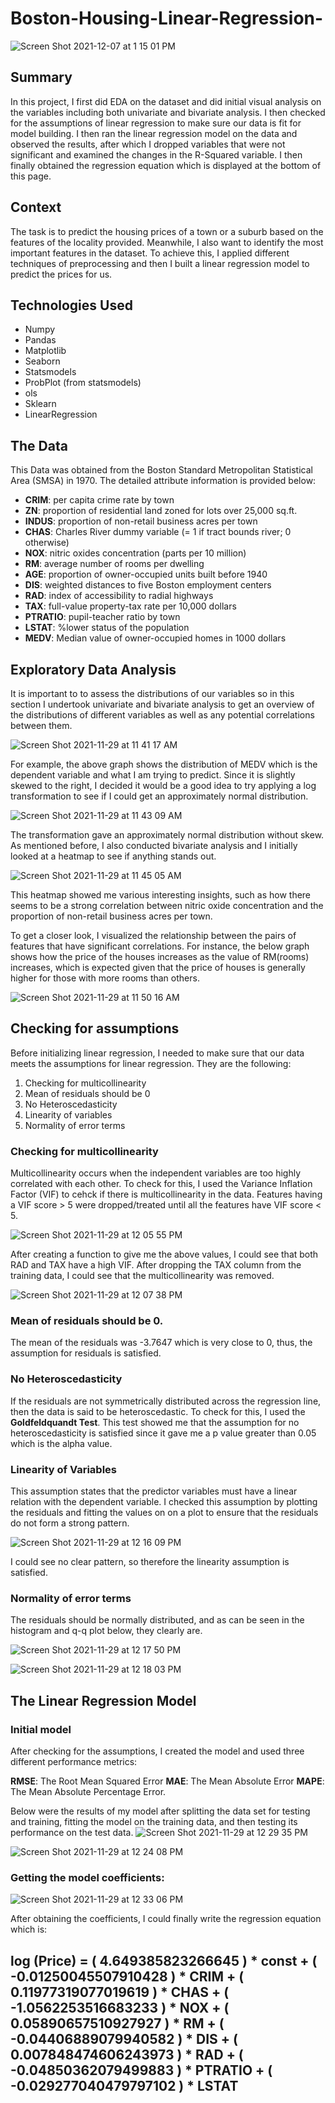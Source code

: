 # Boston-Housing-Linear-Regression-

![Screen Shot 2021-12-07 at 1 15 01 PM](https://user-images.githubusercontent.com/88220704/145091789-dc86e29b-668e-47c7-8f01-bc015a79d97c.png)

## Summary



In this project, I first did EDA on the dataset and did initial visual analysis on the variables including both univariate and bivariate analysis. I then checked for the assumptions of linear regression to make sure our data is fit for model building. I then ran the linear regression model on the data and observed the results, after which I dropped variables that were not significant and examined the changes in the R-Squared variable. I then finally obtained the regression equation which is displayed at the bottom of this page. 


## Context

The task is to predict the housing prices of a town or a suburb based on the features of the locality provided. Meanwhile, I also want to identify the most important features in the dataset. To achieve this, I applied different techniques of preprocessing and then I built a linear regression model to predict the prices for us. 

## Technologies Used

* Numpy
* Pandas
* Matplotlib
* Seaborn
* Statsmodels
* ProbPlot (from statsmodels)
* ols 
* Sklearn
* LinearRegression

## The Data

This Data was obtained from the Boston Standard Metropolitan Statistical Area (SMSA) in 1970. The detailed attribute information is provided below: 

* **CRIM**: per capita crime rate by town
* **ZN**: proportion of residential land zoned for lots over 25,000 sq.ft.
* **INDUS**: proportion of non-retail business acres per town
* **CHAS**: Charles River dummy variable (= 1 if tract bounds river; 0 otherwise)
* **NOX**: nitric oxides concentration (parts per 10 million)
* **RM**: average number of rooms per dwelling
* **AGE**: proportion of owner-occupied units built before 1940
* **DIS**: weighted distances to five Boston employment centers
* **RAD**: index of accessibility to radial highways
* **TAX**: full-value property-tax rate per 10,000 dollars
* **PTRATIO**: pupil-teacher ratio by town
* **LSTAT**: %lower status of the population
* **MEDV**: Median value of owner-occupied homes in 1000 dollars


## Exploratory Data Analysis

It is important to to assess the distributions of our variables so in this section I undertook univariate and bivariate analysis to get an overview of the distributions of different variables as well as any potential correlations between them. 

![Screen Shot 2021-11-29 at 11 41 17 AM](https://user-images.githubusercontent.com/88220704/143916722-350f2310-98c0-4c4f-8c49-115558cd79fc.png)

For example, the above graph shows the distribution of MEDV which is the dependent variable and what I am trying to predict. Since it is slightly skewed to the right, I decided it would be a good idea to try applying a log transformation to see if I could get an approximately normal distribution. 

![Screen Shot 2021-11-29 at 11 43 09 AM](https://user-images.githubusercontent.com/88220704/143916979-20bd8e3d-c4b4-49a4-a1be-dda849e076b2.png)

The transformation gave an approximately normal distribution without skew. As mentioned before, I also conducted bivariate analysis and I initially looked at a heatmap to see if anything stands out. 

![Screen Shot 2021-11-29 at 11 45 05 AM](https://user-images.githubusercontent.com/88220704/143917243-bb5fa390-74a3-4873-bcd6-7a87dcc94288.png)


This heatmap showed me various interesting insights, such as how there seems to be a strong correlation between nitric oxide concentration and the proportion of non-retail business acres per town. 

To get a closer look, I visualized the relationship between the pairs of features that have significant correlations. For instance, the below graph shows how the price of the houses increases as the value of RM(rooms) increases, which is expected given that the price of houses is generally higher for those with more rooms than others. 

![Screen Shot 2021-11-29 at 11 50 16 AM](https://user-images.githubusercontent.com/88220704/143917982-a6d9fdaf-bc85-459e-b942-299c9b079d47.png)


## Checking for assumptions

Before initializing linear regression, I needed to make sure that our data meets the assumptions for linear regression. They are the following: 

1. Checking for multicollinearity 
2. Mean of residuals should be 0
3. No Heteroscedasticity
4. Linearity of variables
5. Normality of error terms

### Checking for multicollinearity

Multicollinearity occurs when the independent variables are too highly correlated with each other. To check for this, I used the Variance Inflation Factor (VIF) to cehck if there is multicollinearity in the data. Features having a VIF score > 5 were dropped/treated until all the features have VIF score < 5. 

![Screen Shot 2021-11-29 at 12 05 55 PM](https://user-images.githubusercontent.com/88220704/143920032-c2408964-8646-4c13-9596-ecda9779b969.png)

After creating a function to give me the above values, I could see that both RAD and TAX have a high VIF. After dropping the TAX column from the training data, I could see that the multicollinearity was removed.

![Screen Shot 2021-11-29 at 12 07 38 PM](https://user-images.githubusercontent.com/88220704/143920227-1cda0d7a-8279-41b3-a08d-fbb6126f0613.png)

### Mean of residuals should be 0. 

The mean of the residuals was -3.7647 which is very close to 0, thus, the assumption for residuals is satisfied. 

### No Heteroscedasticity 

If the residuals are not symmetrically distributed across the regression line, then the data is said to be heteroscedastic. To check for this, I used the **Goldfeldquandt Test**. This test showed me that the assumption for no heteroscedasticity is satisfied since it gave me a p value greater than 0.05 which is the alpha value. 

### Linearity of Variables

This assumption states that the predictor variables must have a linear relation with the dependent variable. I checked this assumption by plotting the residuals and fitting the values on on a plot to ensure that the residuals do not form a strong pattern. 

![Screen Shot 2021-11-29 at 12 16 09 PM](https://user-images.githubusercontent.com/88220704/143921304-439c85ad-b5a9-46a0-a1ef-163482f48799.png)

I could see no clear pattern, so therefore the linearity assumption is satisfied. 

### Normality of error terms

The residuals should be normally distributed, and as can be seen in the histogram and q-q plot below, they clearly are. 

![Screen Shot 2021-11-29 at 12 17 50 PM](https://user-images.githubusercontent.com/88220704/143921512-ce46a0f5-4f14-4041-9911-1ae6871011f2.png)

![Screen Shot 2021-11-29 at 12 18 03 PM](https://user-images.githubusercontent.com/88220704/143921536-ab2daa77-f7a1-442b-a11b-37c42a2fb379.png)

## The Linear Regression Model

### Initial model 
After checking for the assumptions, I created the model and used three different performance metrics: 

**RMSE**: The Root Mean Squared Error 
**MAE**: The Mean Absolute Error
**MAPE**: The Mean Absolute Percentage Error. 

Below were the results of my model after splitting the data set for testing and training, fitting the model on the training data, and then testing its performance on the test data. 
![Screen Shot 2021-11-29 at 12 29 35 PM](https://user-images.githubusercontent.com/88220704/143922957-1c1274d3-e020-4a70-8932-aaa76b1069e9.png)



![Screen Shot 2021-11-29 at 12 24 08 PM](https://user-images.githubusercontent.com/88220704/143922283-3f50b58e-0aa9-4038-b2a9-fdb00cf2c251.png)


### Getting the model coefficients: 

![Screen Shot 2021-11-29 at 12 33 06 PM](https://user-images.githubusercontent.com/88220704/143923422-68187382-1227-405a-b2c8-04c72866a3a3.png)

After obtaining the coefficients, I could finally write the regression equation which is: 

## log (Price) =	( 4.649385823266645 ) *  const + ( -0.01250045507910428 ) *  CRIM + ( 0.11977319077019619 ) *  CHAS + ( -1.0562253516683233 ) *  NOX + ( 0.05890657510927927 ) *  RM + ( -0.04406889079940582 ) *  DIS + ( 0.007848474606243973 ) *  RAD + ( -0.04850362079499883 ) *  PTRATIO + ( -0.029277040479797102 ) *  LSTAT



